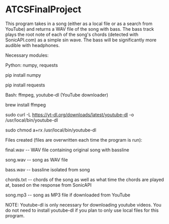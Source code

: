 # ATCSFinalProject

This program takes in a song (either as a local file or as a search from YouTube) and returns a WAV file of the song with bass. The bass track plays the root note of each of the song's chords (detected with SonicAPI.com) as a simple sin wave. The bass will be significantly more audible with headphones.

Necessary modules:

Python: numpy, requests

  pip install numpy

  pip install requests

Bash: ffmpeg, youtube-dl (YouTube downloader)

  brew install ffmpeg

  sudo curl -L https://yt-dl.org/downloads/latest/youtube-dl -o /usr/local/bin/youtube-dl
 
  sudo chmod a+rx /usr/local/bin/youtube-dl

Files created (files are overwritten each time the program is run):

  final.wav -- WAV file containing original song with bassline

  song.wav -- song as WAV file

  bass.wav -- bassline isolated from song

  chords.txt -- chords of the song as well as what time the chords are played at, based on the response from SonicAPI
   
  song.mp3 -- song as MP3 file if downloaded from YouTube

NOTE: Youtube-dl is only necessary for downloading youtube videos. You do not need to install youtube-dl if you plan to only use local files for this program.
